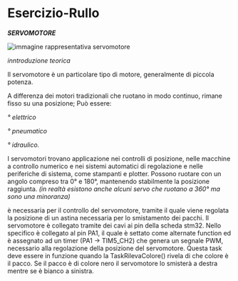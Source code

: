 # Esercizio-Rullo


**_SERVOMOTORE_**

![immagine rappresentativa servomotore](https://www.google.com/url?sa=i&url=https%3A%2F%2Fwww.pintoelettronica.com%2Fservomotori-attuatori-servomotore-futaba-s3003-3-2kg-cm.1.2.218.gp.5181.uw&psig=AOvVaw0R0epkCqf9KxWuVaCFg8Ts&ust=1645256380891000&source=images&cd=vfe&ved=0CAsQjRxqFwoTCND01OffiPYCFQAAAAAdAAAAABAG)
 
 _inntroduzione teorica_
 
 
Il servomotore è un particolare tipo di motore, generalmente di piccola potenza. 

A differenza dei motori tradizionali che ruotano in modo continuo, rimane fisso su una posizione;   Può essere:

  _° elettrico_ 
  
  _° pneumatico_ 
  
  _° idraulico._ 
  
  
I servomotori trovano applicazione nei controlli di posizione,
nelle macchine a controllo numerico e nei sistemi automatici di regolazione e nelle periferiche di sistema, 
come stampanti e plotter.
Possono ruotare con un angolo compreso tra 0° e 180°, mantenendo stabilmente la posizione raggiunta.
_(in realtà esistono anche alcuni servo che ruotano a 360° ma sono una minoranza)_



è necessaria per il controllo del servomotore, tramite il quale viene regolata la posizione di un astina necessaria per lo smistamento dei pacchi. Il servomotore è collegato tramite dei cavi ai pin della scheda stm32. Nello specifico è collegato al pin PA1, il quale  è settato come alternate function ed è assegnato ad un timer (PA1 -> TIM5_CH2) che genera un segnale PWM, necessario alla regolazione della posizione del servomotore. Questa task deve essere in funzione quando la TaskRilevaColore() rivela di che colore è il  pacco. Se il pacco è di colore nero il servomotore lo smisterà a destra mentre se è bianco a sinistra.
 
